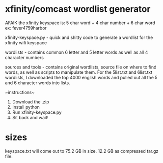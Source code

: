 # xfinity/comcast wordlist generator

AFAIK the xfinity keyspace is: 5 char word + 4 char number + 6 char word
ex: fever4759harbor

xfinity-keyspace.py - quick and shitty code to generate a wordlist for the xfinity wifi keyspace

wordlists - contains common 6 letter and 5 letter words as well as all 4 character numbers

sources and tools - contains original wordlists, source file on where to find words, as well as scripts to manipulate them.
	For the 5list.txt and 6list.txt wordlists, I downloaded the top 4000 english words and pulled out all the 5 and 6 character words into lists.

~instructions~
1. Download the .zip
2. Install python
3. Run xfinity-keyspace.py
4. Sit back and wait! 

# sizes
keyspace.txt will come out to 75.2 GB in size. 12.2 GB as compressed tar.gz file.
